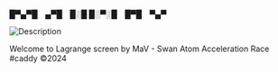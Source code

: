 
█▀▄▀█ ▄▀█ █░█
█░▀░█ █▀█ ▀▄▀

![Description](https://data.mcs.lagrangedao.org/ipfs/QmSnGw8qGXNF2CLNjVHKyXjHi2dyPG3N7e58h1HFwouz7a)

Welcome to Lagrange screen by MaV - Swan Atom Acceleration Race
#caddy ©2024